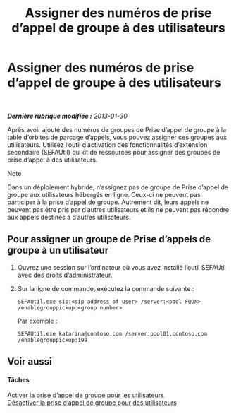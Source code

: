 ﻿---
title: Assigner des numéros de prise d’appel de groupe à des utilisateurs
TOCTitle: Assigner des numéros de prise d’appel de groupe à des utilisateurs
ms:assetid: b8e79275-8e7e-4799-b908-f34f61df22f0
ms:mtpsurl: https://technet.microsoft.com/fr-fr/library/JJ945647(v=OCS.15)
ms:contentKeyID: 53095508
ms.date: 05/20/2016
mtps_version: v=OCS.15
ms.translationtype: HT
---

# Assigner des numéros de prise d’appel de groupe à des utilisateurs

 

_**Dernière rubrique modifiée :** 2013-01-30_

Après avoir ajouté des numéros de groupes de Prise d’appel de groupe à la table d’orbites de parcage d’appels, vous pouvez assigner ces groupes aux utilisateurs. Utilisez l’outil d’activation des fonctionnalités d’extension secondaire (SEFAUtil) du kit de ressources pour assigner des groupes de prise d’appel à des utilisateurs.

> [!note]  
> Dans un déploiement hybride, n’assignez pas de groupe de Prise d’appel de groupe aux utilisateurs hébergés en ligne. Ceux-ci ne peuvent pas participer à la prise d’appel de groupe. Autrement dit, leurs appels ne peuvent pas être pris par d’autres utilisateurs et ils ne peuvent pas répondre aux appels destinés à d’autres utilisateurs.

## Pour assigner un groupe de Prise d’appels de groupe à un utilisateur

1.  Ouvrez une session sur l’ordinateur où vous avez installé l’outil SEFAUtil avec des droits d’administrateur.

2.  Sur la ligne de commande, exécutez la commande suivante :
    
        SEFAUtil.exe sip:<sip address of user> /server:<pool FQDN> /enablegrouppickup:<group number>
    
    Par exemple :
    
        SEFAUtil.exe katarina@contoso.com /server:pool01.contoso.com /enablegrouppickup:199

## Voir aussi

#### Tâches

[Activer la prise d’appel de groupe pour les utilisateurs](lync-server-2013-enable-group-call-pickup-for-users.md)  
[Désactiver la prise d’appel de groupe pour des utilisateurs](lync-server-2013-disable-group-call-pickup-for-users.md)

